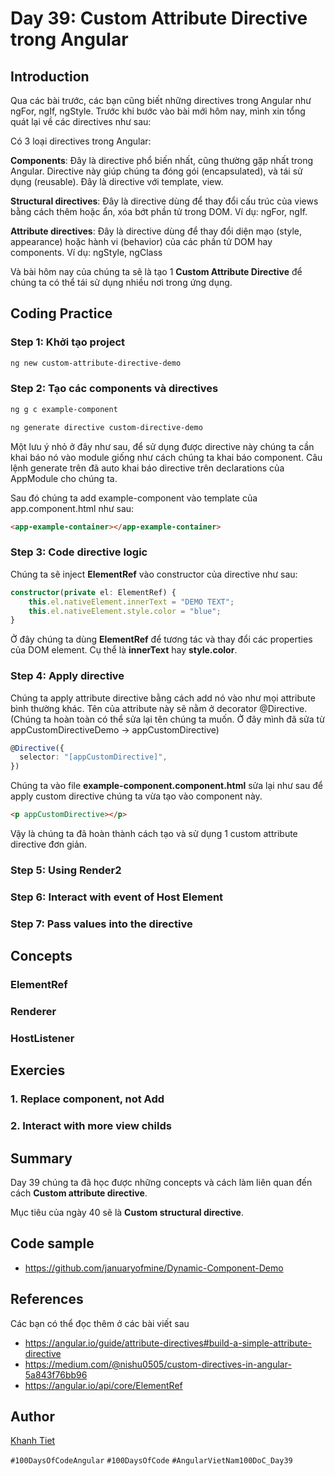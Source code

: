 # Day 39: Custom Attribute Directive trong Angular

## Introduction

Qua các bài trước, các bạn cũng biết những directives trong Angular như ngFor, ngIf, ngStyle.
Trước khi bước vào bài mới hôm nay, mình xin tổng quát lại về các directives như sau:

Có 3 loại directives trong Angular:

**Components**: Đây là directive phổ biến nhất, cũng thường gặp nhất trong Angular. Directive này giúp chúng ta đóng gói (encapsulated), và tái sử dụng (reusable). Đây là directive với template, view.

**Structural directives**: Đây là directive dùng để thay đổi cấu trúc của views bằng cách thêm hoặc ẩn, xóa bớt phần tử trong DOM. Ví dụ: ngFor, ngIf.

**Attribute directives**: Đây là directive dùng để thay đổi diện mạo (style, appearance) hoặc hành vi (behavior) của các phần tử DOM hay components. Ví dụ: ngStyle, ngClass

Và bài hôm nay của chúng ta sẽ là tạo 1 **Custom Attribute Directive** để chúng ta có thể tái sử dụng nhiều nơi trong ứng dụng.

## Coding Practice

### Step 1: Khởi tạo project

```sh
ng new custom-attribute-directive-demo
```

### Step 2: Tạo các components và directives

```sh
ng g c example-component
```

```sh
ng generate directive custom-directive-demo
```

Một lưu ý nhỏ ở đây như sau, để sử dụng được directive này chúng ta cần khai báo nó vào module giống như cách chúng ta khai báo component. Câu lệnh generate trên đã auto khai báo directive trên declarations của AppModule cho chúng ta.

Sau đó chúng ta add example-component vào template của app.component.html như sau:

```html
<app-example-container></app-example-container>
```

### Step 3: Code directive logic

Chúng ta sẽ inject **ElementRef** vào constructor của directive như sau:

```typescript
constructor(private el: ElementRef) {
    this.el.nativeElement.innerText = "DEMO TEXT";
    this.el.nativeElement.style.color = "blue";
}
```

Ở đây chúng ta dùng **ElementRef** để tương tác và thay đổi các properties của DOM element. Cụ thể là **innerText** hay **style.color**.

### Step 4: Apply directive

Chúng ta apply attribute directive bằng cách add nó vào như mọi attribute bình thường khác. Tên của attribute này sẽ nằm ở decorator @Directive. (Chúng ta hoàn toàn có thể sửa lại tên chúng ta muốn. Ở đây mình đã sửa từ appCustomDirectiveDemo -> appCustomDirective)

```typescript
@Directive({
  selector: "[appCustomDirective]",
})
```

Chúng ta vào file **example-component.component.html** sửa lại như sau để apply custom directive chúng ta vừa tạo vào component này.

```html
<p appCustomDirective></p>
```

Vậy là chúng ta đã hoàn thành cách tạo và sử dụng 1 custom attribute directive đơn giản.

### Step 5: Using Render2

### Step 6: Interact with event of Host Element

### Step 7: Pass values into the directive

## Concepts

### ElementRef

### Renderer

### HostListener

## Exercies

### 1. Replace component, not Add

### 2. Interact with more view childs

## Summary

Day 39 chúng ta đã học được những concepts và cách làm liên quan đến cách **Custom attribute directive**.

Mục tiêu của ngày 40 sẽ là **Custom structural directive**.

## Code sample

- https://github.com/januaryofmine/Dynamic-Component-Demo

## References

Các bạn có thể đọc thêm ở các bài viết sau

- https://angular.io/guide/attribute-directives#build-a-simple-attribute-directive
- https://medium.com/@nishu0505/custom-directives-in-angular-5a843f76bb96
- https://angular.io/api/core/ElementRef

## Author

[Khanh Tiet](https://github.com/januaryofmine)

`#100DaysOfCodeAngular` `#100DaysOfCode` `#AngularVietNam100DoC_Day39`

[day34]: Day034-template-driven-forms-2.md
[day38]: Day038-dynamic-component.md
